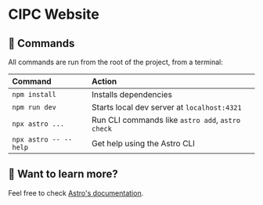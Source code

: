 # CIPC Website

## 🧞 Commands

All commands are run from the root of the project, from a terminal:

| Command                | Action                                           |
| :--------------------- | :----------------------------------------------- |
| `npm install`          | Installs dependencies                            |
| `npm run dev`          | Starts local dev server at `localhost:4321`      |
| `npx astro ...`        | Run CLI commands like `astro add`, `astro check` |
| `npx astro -- --help`  | Get help using the Astro CLI                     |

## 👀 Want to learn more?

Feel free to check [Astro's documentation](https://docs.astro.build).
